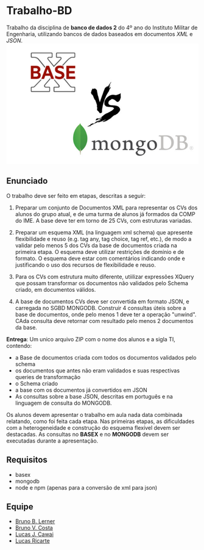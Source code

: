 Trabalho-BD
===========
Trabalho da disciplina de **banco de dados 2** do 4º ano do Instituto Militar de Engenharia, utilizando bancos de dados baseados em documentos *XML* e *JSON*.
![banner](.readme_files/vs.jpg)

## Enunciado
O trabalho deve ser feito em etapas, descritas a seguir:

1. Preparar um conjunto de Documentos XML para representar os CVs dos alunos do grupo atual, e de uma turma de alunos já formados da COMP do IME. A base deve ter em torno de 25 CVs, com estruturas variadas. 

2. Preparar um esquema XML (na linguagem xml schema) que apresente flexibilidade e reuso (e.g. tag any, tag choice, tag ref, etc.), de modo a validar pelo menos 5 dos CVs da base de documentos criada na primeira etapa. O esquema deve utilizar restrições de domínio e de formato. O esquema deve estar com comentários indicando onde e justificando o uso dos recursos de flexibilidade e reuso. 

3. Para os CVs com estrutura muito diferente, utiilizar expressões XQuery que possam transformar os documentos não validados pelo Schema criado, em documentos válidos. 

4. A base de documentos CVs deve ser convertida em formato JSON, e carregada no SGBD MONGODB. Construir 4 consultas úteis sobre a base de documentos, onde pelo menos 1 deve ter a operação "unwind". CAda consulta deve retornar com resultado pelo menos 2 documentos da base.

**Entrega**: Um unico arquivo ZIP com o nome dos alunos e a sigla TI, contendo:

-  a Base de documentos criada com todos os documentos validados pelo schema
-  os documentos que antes não eram validados e suas respectivas queries de transformação
- o Schema criado
- a base com os documentos já convertidos em JSON
- As consultas sobre a base JSON, descritas em português e na linguagem de consulta do MONGODB. 

Os alunos devem apresentar o trabalho em aula nada data combinada relatando, como foi feita cada etapa. Nas primeiras etapas, as dificuldades com a heterogeneidade e construção do esquema flexível devem ser destacadas. As consultas no **BASEX** e no **MONGODB** devem ser executadas durante a apresentação. 

## Requisitos

- basex
- mongodb
- node e npm (apenas para a conversão de xml para json)

## Equipe

- [Bruno B. Lerner](https://github.com/BrunoLerner)
- [Bruno V. Costa](https://github.com/brunovcosta)
- [Lucas J. Cawai](https://github.com/lucascawai)
- [Lucas Ricarte](https://github.com/lucasrrt)
